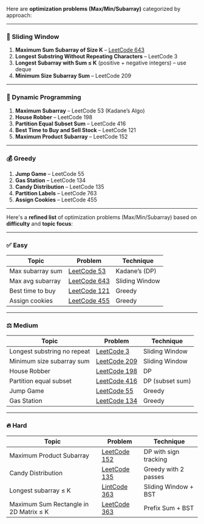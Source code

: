 Here are **optimization problems (Max/Min/Subarray)** categorized by approach:

---

### 🔁 Sliding Window

1. **Maximum Sum Subarray of Size K** – [LeetCode 643](https://leetcode.com/problems/maximum-average-subarray-i/)
2. **Longest Substring Without Repeating Characters** – LeetCode 3
3. **Longest Subarray with Sum ≤ K** (positive + negative integers) – use deque
4. **Minimum Size Subarray Sum** – LeetCode 209

---

### 🧠 Dynamic Programming

1. **Maximum Subarray** – LeetCode 53 (Kadane’s Algo)
2. **House Robber** – LeetCode 198
3. **Partition Equal Subset Sum** – LeetCode 416
4. **Best Time to Buy and Sell Stock** – LeetCode 121
5. **Maximum Product Subarray** – LeetCode 152

---

### 💰 Greedy

1. **Jump Game** – LeetCode 55
2. **Gas Station** – LeetCode 134
3. **Candy Distribution** – LeetCode 135
4. **Partition Labels** – LeetCode 763
5. **Assign Cookies** – LeetCode 455

---

Here's a **refined list** of optimization problems (Max/Min/Subarray) based on **difficulty** and **topic focus**:

---

### ✅ **Easy**

| Topic            | Problem                                                                       | Technique      |
| ---------------- | ----------------------------------------------------------------------------- | -------------- |
| Max subarray sum | [LeetCode 53](https://leetcode.com/problems/maximum-subarray)                 | Kadane’s (DP)  |
| Max avg subarray | [LeetCode 643](https://leetcode.com/problems/maximum-average-subarray-i)      | Sliding Window |
| Best time to buy | [LeetCode 121](https://leetcode.com/problems/best-time-to-buy-and-sell-stock) | Greedy         |
| Assign cookies   | [LeetCode 455](https://leetcode.com/problems/assign-cookies)                  | Greedy         |

---

### ⚖️ **Medium**

| Topic                       | Problem                                                                                    | Technique       |
| --------------------------- | ------------------------------------------------------------------------------------------ | --------------- |
| Longest substring no repeat | [LeetCode 3](https://leetcode.com/problems/longest-substring-without-repeating-characters) | Sliding Window  |
| Minimum size subarray sum   | [LeetCode 209](https://leetcode.com/problems/minimum-size-subarray-sum)                    | Sliding Window  |
| House Robber                | [LeetCode 198](https://leetcode.com/problems/house-robber)                                 | DP              |
| Partition equal subset      | [LeetCode 416](https://leetcode.com/problems/partition-equal-subset-sum)                   | DP (subset sum) |
| Jump Game                   | [LeetCode 55](https://leetcode.com/problems/jump-game)                                     | Greedy          |
| Gas Station                 | [LeetCode 134](https://leetcode.com/problems/gas-station)                                  | Greedy          |

---

### 🔥 **Hard**

| Topic                                  | Problem                                                                                 | Technique             |
| -------------------------------------- | --------------------------------------------------------------------------------------- | --------------------- |
| Maximum Product Subarray               | [LeetCode 152](https://leetcode.com/problems/maximum-product-subarray)                  | DP with sign tracking |
| Candy Distribution                     | [LeetCode 135](https://leetcode.com/problems/candy)                                     | Greedy with 2 passes  |
| Longest subarray ≤ K                   | [LintCode 363](https://www.lintcode.com/problem/maximum-subarray-sum-no-larger-than-k/) | Sliding Window + BST  |
| Maximum Sum Rectangle in 2D Matrix ≤ K | [LeetCode 363](https://leetcode.com/problems/max-sum-of-rectangle-no-larger-than-k)     | Prefix Sum + BST      |

